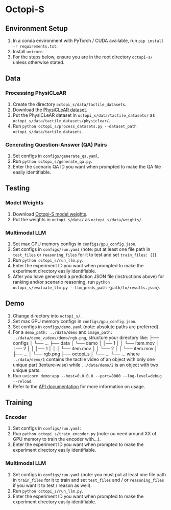 # Octopi-S
## Environment Setup
1. In a conda environment with PyTorch / CUDA available, run `pip install -r requirements.txt`.
2. Install `uvicorn`.
3. For the steps below, ensure you are in the root directory `octopi-s/` unless otherwise stated.


## Data
### Processing PhysiCLeAR
1. Create the directory `octopi_s/data/tactile_datasets`.
2. Download the [PhysiCLeAR dataset](https://drive.google.com/drive/folders/1qwMrXQO0um2TXSN2KZ8trvW09go04VT0?usp=sharing).
3. Put the PhysiCLeAR dataset in `octopi_s/data/tactile_datasets/` as `octopi_s/data/tactile_datasets/physiclear/`.
4. Run `python octopi_s/process_datasets.py --dataset_path octopi_s/data/tactile_datasets`.

### Generating Question-Answer (QA) Pairs
1. Set configs in `configs/generate_qa.yaml`.
2. Run `python octopi_s/generate_qa.py`.
3. Enter the scenario QA ID you want when prompted to make the QA file easily identifiable.


## Testing
### Model Weights
1. Download [Octopi-S model weights]().
2. Put the weights in `octopi_s/data/` as `octopi_s/data/weights/`.

### Multimodal LLM
1. Set max GPU memory configs in `configs/gpu_config.json`.
2. Set configs in `configs/run.yaml` (note: put at least one file path in `test_files` or `reasoning_files` for it to test and set `train_files: []`).
3. Run `python octopi_s/run_llm.py`.
4. Enter the experiment ID you want when prompted to make the experiment directory easily identifiable.
5. After you have generated a prediction JSON file (instructions above) for ranking and/or scenario reasoning, run `python octopi_s/evaluate_llm.py --llm_preds_path {path/to/results.json}`.


## Demo
1. Change directory into `octopi_s/`.
2. Set max GPU memory configs in `configs/gpu_config.json`.
3. Set configs in `configs/demo.yaml` (note: absolute paths are preferred).
4. For a `demo_path: ../data/demo` and `image_path: ../data/demo_videos/demo/rgb.png`, structure your directory like:
├── configs
│   └── ...
├── data
│   └── demo
│       │── 1
│       │   └── item.mov
│       │── 2
│       │   │── 1
│       │   │   └── item.mov
│       │   └── 2
│       │       └── item.mov
│       ├── ...
│       └── rgb.png
├── octopi_s
│   └── ...
└── ...
where `../data/demo/1` contains the tactile video of an object with only one unique part (texture-wise) while `../data/demo/2` is an object with two unique parts.
5. Run `uvicorn demo:app --host=0.0.0.0 --port=8000 --log-level=debug --reload`.
6. Refer to the [API documentation](https://github.com/clear-nus/octopi-s/wiki/API) for more information on usage.


## Training

<!-- TODO -->
### Encoder
1. Set configs in `configs/run.yaml`:
2. Run `python octopi_s/train_encoder.py` (note: ou need around XX of GPU memory to train the encoder with...).
3. Enter the experiment ID you want when prompted to make the experiment directory easily identifiable.

### Multimodal LLM
1. Set configs in `configs/run.yaml` (note: you must put at least one file path in `train_files` for it to train and set `test_files` and / or `reasoning_files` if you want it to test / reason as well).
2. Run `python octopi_s/run_llm.py`.
3. Enter the experiment ID you want when prompted to make the experiment directory easily identifiable.
